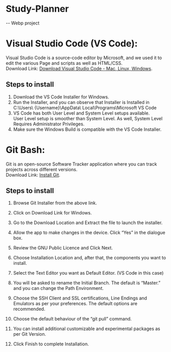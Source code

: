 # Study-Planner
-- Webp project
# Visual Studio Code (VS Code):
Visual Studio Code is a source-code editor by Microsoft, and we used it to edit the various Page and scripts as well as HTML/CSS.<br/>
Download Link: [Download Visual Studio Code - Mac, Linux, Windows](https://code.visualstudio.com/download).
## Steps to install
1. Download the VS Code Installer for Windows.
2. Run the Installer, and you can observe that Installer is Installed in
    C:\Users\ {Username}\AppData\ Local\Programs\Microsoft VS Code
3. VS Code has both User Level and System Level setups available.<br/>
User Level setup is smoother than System Level. As well, System Level Requires Administrator Privileges.
4. Make sure the Windows Build is compatible with the VS Code Installer.

# Git Bash:
Git is an open-source Software Tracker application where you can track projects across different versions.<br/>
Download Link: [Install Git](https://git-scm.com/downloads).

## Steps to install
1. Browse Git Installer from the above link.

2. Click on Download Link for Windows.

3. Go to the Download Location and Extract the file to launch the installer.

4. Allow the app to make changes in the device. Click “Yes” in the dialogue box.

5. Review the GNU Public Licence and Click Next.

6. Choose Installation Location and, after that, the components you want to install.

7. Select the Text Editor you want as Default Editor. (VS Code in this case)

8. You will be asked to rename the Initial Branch. The default is “Master.” 
and you can change the Path Environment.

9. Choose the SSH Client and SSL certifications, Line Endings and Emulators as per your
		preferences. The default options are recommended.

10. Choose the default behaviour of the “git pull” command. 

11. You can install additional customizable and experimental packages
  as per Git Version.

12. Click Finish to complete Installation.
